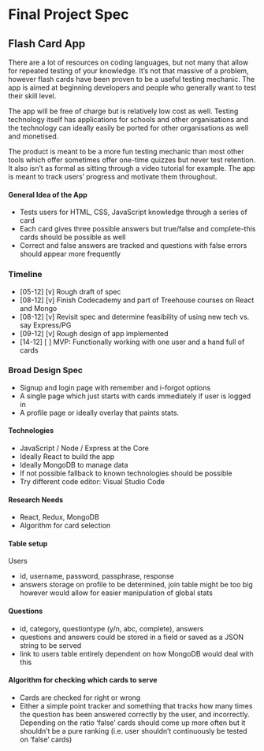 # Final Project Spec
## Flash Card App

There are a lot of resources on coding languages, but not many that allow for repeated testing of your knowledge. It’s not that massive of a problem, however flash cards have been proven to be a useful testing mechanic. The app is aimed at beginning developers and people who generally want to test their skill level.

The app will be free of charge but is relatively low cost as well. Testing technology itself has applications for schools and other organisations and the technology can ideally easily be ported for other organisations as well and monetised.

The product is meant to be a more fun testing mechanic than most other tools which offer sometimes offer one-time quizzes but never test retention. It also isn’t as formal as sitting through a video tutorial for example. The app is meant to track users’ progress and motivate them throughout.

#### General Idea of the App
- Tests users for HTML, CSS, JavaScript knowledge through a series of card
- Each card gives three possible answers but true/false and complete-this cards should be possible as well
- Correct and false answers are tracked and questions with false errors should appear more frequently

### Timeline
- [05-12] [v] Rough draft of spec
- [08-12] [v] Finish Codecademy and part of Treehouse courses on React and Mongo
- [08-12] [v] Revisit spec and determine feasibility of using new tech vs. say Express/PG
- [09-12] [v] Rough design of app implemented
- [14-12] [ ] MVP: Functionally working with one user and a hand full of cards

### Broad Design Spec
- Signup and login page with remember and i-forgot options
- A single page which just starts with cards immediately if user is logged in
- A profile page or ideally overlay that paints stats.

#### Technologies
- JavaScript / Node / Express at the Core
- Ideally React to build the app
- Ideally MongoDB to manage data
- If not possible fallback to known technologies should be possible
- Try different code editor: Visual Studio Code

#### Research Needs
- React, Redux, MongoDB
- Algorithm for card selection

#### Table setup
Users
- id, username, password, passphrase, response
- answers storage on profile to be determined, join table might be too big however would allow for easier manipulation of global stats

#### Questions
- id, category, questiontype (y/n, abc, complete), answers
- questions and answers could be stored in a field or saved as a JSON string to be served
- link to users table entirely dependent on how MongoDB would deal with this

#### Algorithm for checking which cards to serve
- Cards are checked for right or wrong
- Either a simple point tracker and something that tracks how many times the question has been answered correctly by the user, and incorrectly. Depending on the ratio ‘false’ cards should come up more often but it shouldn’t be a pure ranking (i.e. user shouldn’t continuously be tested on ‘false’ cards)
